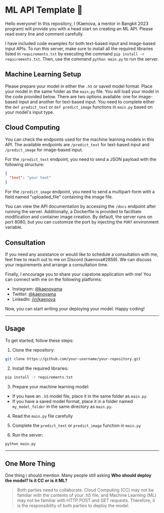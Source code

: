 # ML API Template 🚀

Hello everyone! In this repository, I (Kaenova, a mentor in Bangkit 2023 program) will provide you with a head start on creating an ML API. Please read every line and comment carefully.

I have included code examples for both text-based input and image-based input APIs. To run this server, make sure to install all the required libraries listed in `requirements.txt` by executing the command `pip install -r requirements.txt`. Then, use the command `python main.py` to run the server.

## Machine Learning Setup

Please prepare your model in either the `.h5` or saved model format. Place your model in the same folder as the `main.py` file. You will load your model in the code provided below. There are two options available: one for image-based input and another for text-based input. You need to complete either the `def predict_text` or `def predict_image` functions in `main.py` based on your model's input type.

## Cloud Computing

You can check the endpoints used for the machine learning models in this API. The available endpoints are `/predict_text` for text-based input and `/predict_image` for image-based input. 

For the `/predict_text` endpoint, you need to send a JSON payload with the following structure:
```json
{
  "text": "your text"
}
```

For the `/predict_image` endpoint, you need to send a multipart-form with a field named "uploaded_file" containing the image file.

You can view the API documentation by accessing the `/docs` endpoint after running the server. Additionally, a Dockerfile is provided to facilitate modification and container image creation. By default, the server runs on port 8080, but you can customize the port by injecting the `PORT` environment variable.

## Consultation

If you need any assistance or would like to schedule a consultation with me, feel free to reach out to me on Discord (kaenova#2859). We can discuss your requirements and arrange a consultation time.

Finally, I encourage you to share your capstone application with me! You can connect with me on the following platforms:

- Instagram: [@kaenovama](https://www.instagram.com/kaenovama)
- Twitter: [@kaenovama](https://twitter.com/kaenovama)
- LinkedIn: [/in/kaenova](https://www.linkedin.com/in/kaenova)

Now, you can start writing your deploying your model. Happy coding!

---

## Usage

To get started, follow these steps:

1. Clone the repository:
```sh
git clone https://github.com/your-username/your-repository.git
```

2. Install the required libraries:
```sh
pip install -r requirements.txt
```

3. Prepare your machine learning model:
- If you have an `.h5` model file, place it in the same folder as `main.py`.
- If you have a saved model format, place it in a folder named `my_model_folder` in the same directory as `main.py`.

4. Read the `main.py` file carefully

5. Complete the `predict_text` or `predict_image` function in `main.py`

6. Run the server:
```sh
python main.py
```

---

## One More Thing

One thing i should mention. Many people still asking **Who should deploy the model? Is it CC or is it ML?**
> Both parties need to collaborate. Cloud Computing (CC) may not be familiar with the contents of your .h5 file, and Machine Learning (ML) may not be familiar with HTTP POST and GET requests. Therefore, it is the responsibility of both parties to deploy the model.
